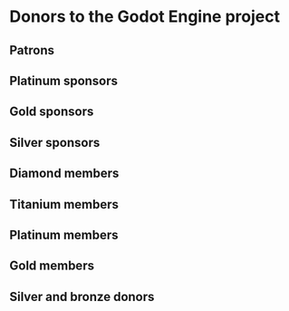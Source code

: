 # Donors to the Godot Engine project

## Patrons

## Platinum sponsors

## Gold sponsors

## Silver sponsors

## Diamond members

## Titanium members

## Platinum members

## Gold members

## Silver and bronze donors
